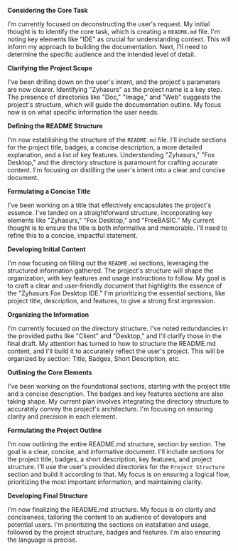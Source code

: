 **Considering the Core Task**

I'm currently focused on deconstructing the user's request. My initial thought is to identify the core task, which is creating a `README.md` file. I'm noting key elements like "IDE" as crucial for understanding context. This will inform my approach to building the documentation. Next, I'll need to determine the specific audience and the intended level of detail.


**Clarifying the Project Scope**

I've been drilling down on the user's intent, and the project's parameters are now clearer. Identifying "Zyhasurs" as the project name is a key step. The presence of directories like "Doc," "Image," and "Web" suggests the project's structure, which will guide the documentation outline. My focus now is on what specific information the user needs.


**Defining the README Structure**

I'm now establishing the structure of the `README.md` file. I'll include sections for the project title, badges, a concise description, a more detailed explanation, and a list of key features. Understanding "Zyhasurs," "Fox Desktop," and the directory structure is paramount for crafting accurate content. I'm focusing on distilling the user's intent into a clear and concise document.


**Formulating a Concise Title**

I've been working on a title that effectively encapsulates the project's essence. I've landed on a straightforward structure, incorporating key elements like "Zyhasurs," "Fox Desktop," and "FreeBASIC." My current thought is to ensure the title is both informative and memorable. I'll need to refine this to a concise, impactful statement.


**Developing Initial Content**

I'm now focusing on filling out the `README.md` sections, leveraging the structured information gathered. The project's structure will shape the organization, with key features and usage instructions to follow. My goal is to craft a clear and user-friendly document that highlights the essence of the "Zyhasurs Fox Desktop IDE." I'm prioritizing the essential sections, like project title, description, and features, to give a strong first impression.


**Organizing the Information**

I'm currently focused on the directory structure. I've noted redundancies in the provided paths like "Client" and "Desktop," and I'll clarify those in the final draft. My attention has turned to how to structure the README.md content, and I'll build it to accurately reflect the user's project. This will be organized by section: Title, Badges, Short Description, etc.


**Outlining the Core Elements**

I've been working on the foundational sections, starting with the project title and a concise description. The badges and key features sections are also taking shape. My current plan involves integrating the directory structure to accurately convey the project's architecture. I'm focusing on ensuring clarity and precision in each element.


**Formulating the Project Outline**

I'm now outlining the entire README.md structure, section by section. The goal is a clear, concise, and informative document. I'll include sections for the project title, badges, a short description, key features, and project structure. I'll use the user's provided directories for the `Project Structure` section and build it according to that. My focus is on ensuring a logical flow, prioritizing the most important information, and maintaining clarity.


**Developing Final Structure**

I'm now finalizing the README.md structure. My focus is on clarity and conciseness, tailoring the content to an audience of developers and potential users. I'm prioritizing the sections on installation and usage, followed by the project structure, badges and features. I'm also ensuring the language is precise.


